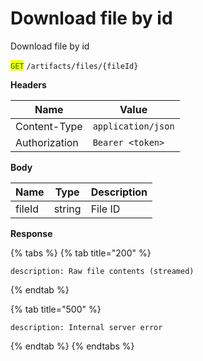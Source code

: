 # Download file by id

Download file by id

<mark style="color:green;">`GET`</mark> `/artifacts/files/{fileId}`

**Headers**

| Name          | Value              |
| ------------- | ------------------ |
| Content-Type  | `application/json` |
| Authorization | `Bearer <token>`   |

**Body**

| Name   | Type   | Description |
| ------ | ------ | ----------- |
| fileId | string | File ID     |

**Response**

{% tabs %}
{% tab title="200" %}
```json5
description: Raw file contents (streamed)
```
{% endtab %}

{% tab title="500" %}
```json5
description: Internal server error
```
{% endtab %}
{% endtabs %}
